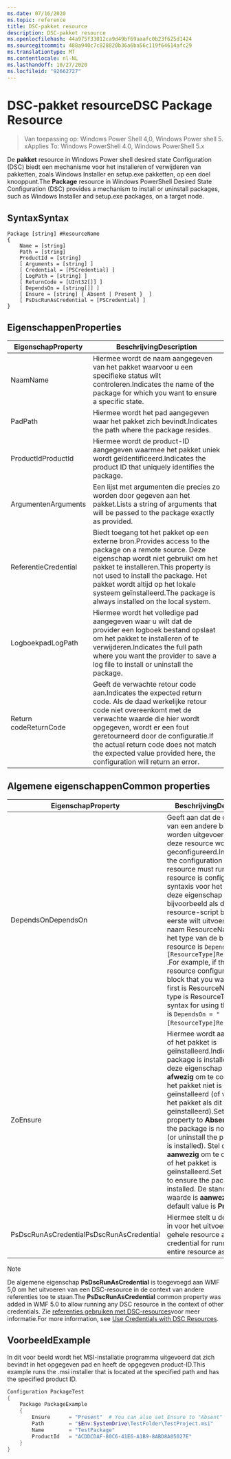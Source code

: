 ```yaml
---
ms.date: 07/16/2020
ms.topic: reference
title: DSC-pakket resource
description: DSC-pakket resource
ms.openlocfilehash: 44a975f33012ca9d49bf69aaafc0b23f625d1424
ms.sourcegitcommit: 488a940c7c828820b36a6ba56c119f64614afc29
ms.translationtype: MT
ms.contentlocale: nl-NL
ms.lasthandoff: 10/27/2020
ms.locfileid: "92662727"
---
```

# <a name="dsc-package-resource"></a><span data-ttu-id="288d1-103">DSC-pakket resource</span><span class="sxs-lookup"><span data-stu-id="288d1-103">DSC Package Resource</span></span>

> <span data-ttu-id="288d1-104">Van toepassing op: Windows Power Shell 4,0, Windows Power shell 5. x</span><span class="sxs-lookup"><span data-stu-id="288d1-104">Applies To: Windows PowerShell 4.0, Windows PowerShell 5.x</span></span>

<span data-ttu-id="288d1-105">De **pakket** resource in Windows Power shell desired state Configuration (DSC) biedt een mechanisme voor het installeren of verwijderen van pakketten, zoals Windows Installer en setup.exe pakketten, op een doel knooppunt.</span><span class="sxs-lookup"><span data-stu-id="288d1-105">The **Package** resource in Windows PowerShell Desired State Configuration (DSC) provides a mechanism to install or uninstall packages, such as Windows Installer and setup.exe packages, on a target node.</span></span>

## <a name="syntax"></a><span data-ttu-id="288d1-106">Syntax</span><span class="sxs-lookup"><span data-stu-id="288d1-106">Syntax</span></span>

```Syntax
Package [string] #ResourceName
{
    Name = [string]
    Path = [string]
    ProductId = [string]
    [ Arguments = [string] ]
    [ Credential = [PSCredential] ]
    [ LogPath = [string] ]
    [ ReturnCode = [UInt32[]] ]
    [ DependsOn = [string[]] ]
    [ Ensure = [string] { Absent | Present }  ]
    [ PsDscRunAsCredential = [PSCredential] ]
}
```

## <a name="properties"></a><span data-ttu-id="288d1-107">Eigenschappen</span><span class="sxs-lookup"><span data-stu-id="288d1-107">Properties</span></span>

|<span data-ttu-id="288d1-108">Eigenschap</span><span class="sxs-lookup"><span data-stu-id="288d1-108">Property</span></span> |<span data-ttu-id="288d1-109">Beschrijving</span><span class="sxs-lookup"><span data-stu-id="288d1-109">Description</span></span> |
|---|---|
|<span data-ttu-id="288d1-110">Naam</span><span class="sxs-lookup"><span data-stu-id="288d1-110">Name</span></span> |<span data-ttu-id="288d1-111">Hiermee wordt de naam aangegeven van het pakket waarvoor u een specifieke status wilt controleren.</span><span class="sxs-lookup"><span data-stu-id="288d1-111">Indicates the name of the package for which you want to ensure a specific state.</span></span> |
|<span data-ttu-id="288d1-112">Pad</span><span class="sxs-lookup"><span data-stu-id="288d1-112">Path</span></span> |<span data-ttu-id="288d1-113">Hiermee wordt het pad aangegeven waar het pakket zich bevindt.</span><span class="sxs-lookup"><span data-stu-id="288d1-113">Indicates the path where the package resides.</span></span> |
|<span data-ttu-id="288d1-114">ProductId</span><span class="sxs-lookup"><span data-stu-id="288d1-114">ProductId</span></span> |<span data-ttu-id="288d1-115">Hiermee wordt de product-ID aangegeven waarmee het pakket uniek wordt geïdentificeerd.</span><span class="sxs-lookup"><span data-stu-id="288d1-115">Indicates the product ID that uniquely identifies the package.</span></span> |
|<span data-ttu-id="288d1-116">Argumenten</span><span class="sxs-lookup"><span data-stu-id="288d1-116">Arguments</span></span> |<span data-ttu-id="288d1-117">Een lijst met argumenten die precies zo worden door gegeven aan het pakket.</span><span class="sxs-lookup"><span data-stu-id="288d1-117">Lists a string of arguments that will be passed to the package exactly as provided.</span></span> |
|<span data-ttu-id="288d1-118">Referentie</span><span class="sxs-lookup"><span data-stu-id="288d1-118">Credential</span></span> |<span data-ttu-id="288d1-119">Biedt toegang tot het pakket op een externe bron.</span><span class="sxs-lookup"><span data-stu-id="288d1-119">Provides access to the package on a remote source.</span></span> <span data-ttu-id="288d1-120">Deze eigenschap wordt niet gebruikt om het pakket te installeren.</span><span class="sxs-lookup"><span data-stu-id="288d1-120">This property is not used to install the package.</span></span> <span data-ttu-id="288d1-121">Het pakket wordt altijd op het lokale systeem geïnstalleerd.</span><span class="sxs-lookup"><span data-stu-id="288d1-121">The package is always installed on the local system.</span></span> |
|<span data-ttu-id="288d1-122">Logboekpad</span><span class="sxs-lookup"><span data-stu-id="288d1-122">LogPath</span></span> |<span data-ttu-id="288d1-123">Hiermee wordt het volledige pad aangegeven waar u wilt dat de provider een logboek bestand opslaat om het pakket te installeren of te verwijderen.</span><span class="sxs-lookup"><span data-stu-id="288d1-123">Indicates the full path where you want the provider to save a log file to install or uninstall the package.</span></span> |
|<span data-ttu-id="288d1-124">Return code</span><span class="sxs-lookup"><span data-stu-id="288d1-124">ReturnCode</span></span> |<span data-ttu-id="288d1-125">Geeft de verwachte retour code aan.</span><span class="sxs-lookup"><span data-stu-id="288d1-125">Indicates the expected return code.</span></span> <span data-ttu-id="288d1-126">Als de daad werkelijke retour code niet overeenkomt met de verwachte waarde die hier wordt opgegeven, wordt er een fout geretourneerd door de configuratie.</span><span class="sxs-lookup"><span data-stu-id="288d1-126">If the actual return code does not match the expected value provided here, the configuration will return an error.</span></span> |

## <a name="common-properties"></a><span data-ttu-id="288d1-127">Algemene eigenschappen</span><span class="sxs-lookup"><span data-stu-id="288d1-127">Common properties</span></span>

|<span data-ttu-id="288d1-128">Eigenschap</span><span class="sxs-lookup"><span data-stu-id="288d1-128">Property</span></span> |<span data-ttu-id="288d1-129">Beschrijving</span><span class="sxs-lookup"><span data-stu-id="288d1-129">Description</span></span> |
|---|---|
|<span data-ttu-id="288d1-130">DependsOn</span><span class="sxs-lookup"><span data-stu-id="288d1-130">DependsOn</span></span> |<span data-ttu-id="288d1-131">Geeft aan dat de configuratie van een andere bron moet worden uitgevoerd voordat deze resource wordt geconfigureerd.</span><span class="sxs-lookup"><span data-stu-id="288d1-131">Indicates that the configuration of another resource must run before this resource is configured.</span></span> <span data-ttu-id="288d1-132">De syntaxis voor het gebruik van deze eigenschap is bijvoorbeeld als de ID van het resource-script blok dat u als eerste wilt uitvoeren, de naam ResourceName is en het type van de bron resource is `DependsOn = "[ResourceType]ResourceName"` .</span><span class="sxs-lookup"><span data-stu-id="288d1-132">For example, if the ID of the resource configuration script block that you want to run first is ResourceName and its type is ResourceType, the syntax for using this property is `DependsOn = "[ResourceType]ResourceName"`.</span></span> |
|<span data-ttu-id="288d1-133">Zo</span><span class="sxs-lookup"><span data-stu-id="288d1-133">Ensure</span></span> |<span data-ttu-id="288d1-134">Hiermee wordt aangegeven of het pakket is geïnstalleerd.</span><span class="sxs-lookup"><span data-stu-id="288d1-134">Indicates if the package is installed.</span></span> <span data-ttu-id="288d1-135">Stel deze eigenschap in op **afwezig** om te controleren of het pakket niet is geïnstalleerd (of verwijder het pakket als dit is geïnstalleerd).</span><span class="sxs-lookup"><span data-stu-id="288d1-135">Set this property to **Absent** to ensure the package is not installed (or uninstall the package if it is installed).</span></span> <span data-ttu-id="288d1-136">Stel deze in op **aanwezig** om te controleren of het pakket is geïnstalleerd.</span><span class="sxs-lookup"><span data-stu-id="288d1-136">Set it to **Present** to ensure the package is installed.</span></span> <span data-ttu-id="288d1-137">De standaard waarde is **aanwezig** .</span><span class="sxs-lookup"><span data-stu-id="288d1-137">The default value is **Present** .</span></span> |
|<span data-ttu-id="288d1-138">PsDscRunAsCredential</span><span class="sxs-lookup"><span data-stu-id="288d1-138">PsDscRunAsCredential</span></span> |<span data-ttu-id="288d1-139">Hiermee stelt u de referentie in voor het uitvoeren van de gehele resource als.</span><span class="sxs-lookup"><span data-stu-id="288d1-139">Sets the credential for running the entire resource as.</span></span> |

> [!NOTE]
> <span data-ttu-id="288d1-140">De algemene eigenschap **PsDscRunAsCredential** is toegevoegd aan WMF 5,0 om het uitvoeren van een DSC-resource in de context van andere referenties toe te staan.</span><span class="sxs-lookup"><span data-stu-id="288d1-140">The **PsDscRunAsCredential** common property was added in WMF 5.0 to allow running any DSC resource in the context of other credentials.</span></span> <span data-ttu-id="288d1-141">Zie [referenties gebruiken met DSC-resources](../../../configurations/runasuser.md)voor meer informatie.</span><span class="sxs-lookup"><span data-stu-id="288d1-141">For more information, see [Use Credentials with DSC Resources](../../../configurations/runasuser.md).</span></span>

## <a name="example"></a><span data-ttu-id="288d1-142">Voorbeeld</span><span class="sxs-lookup"><span data-stu-id="288d1-142">Example</span></span>

<span data-ttu-id="288d1-143">In dit voor beeld wordt het MSI-installatie programma uitgevoerd dat zich bevindt in het opgegeven pad en heeft de opgegeven product-ID.</span><span class="sxs-lookup"><span data-stu-id="288d1-143">This example runs the .msi installer that is located at the specified path and has the specified product ID.</span></span>

```powershell
Configuration PackageTest
{
    Package PackageExample
    {
        Ensure      = "Present"  # You can also set Ensure to "Absent"
        Path        = "$Env:SystemDrive\TestFolder\TestProject.msi"
        Name        = "TestPackage"
        ProductId   = "ACDDCDAF-80C6-41E6-A1B9-8ABD8A05027E"
    }
}
```
